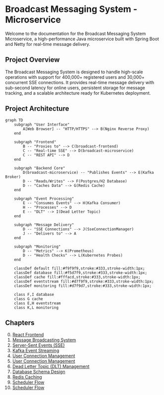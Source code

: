 # Broadcast Messaging System - Microservice

Welcome to the documentation for the Broadcast Messaging System Microservice, a high-performance Java microservice built with Spring Boot and Netty for real-time message delivery.

## Project Overview

The Broadcast Messaging System is designed to handle high-scale operations with support for 400,000+ registered users and 30,000+ concurrent SSE connections. It provides real-time message delivery with sub-second latency for online users, persistent storage for message tracking, and a scalable architecture ready for Kubernetes deployment.

## Project Architecture

```mermaid
graph TD
    subgraph "User Interface"
        A[Web Browser] -- "HTTP/HTTPS" --> B(Nginx Reverse Proxy)
    end

    subgraph "Frontend"
        B -- "Proxies to" --> C(broadcast-frontend)
        C -- "Real-time SSE" --> D(broadcast-microservice)
        C -- "REST API" --> D
    end

    subgraph "Backend Core"
        D(broadcast-microservice) -- "Publishes Events" --> E(Kafka Broker)
        D -- "Reads/Writes" --> F(Postgres/H2 Database)
        D -- "Caches Data" --> G(Redis Cache)
    end

    subgraph "Event Processing"
        E -- "Consumes Events" --> H(Kafka Consumer)
        H -- "Processes" --> D
        E -- "DLT" --> I(Dead Letter Topic)
    end

    subgraph "Message Delivery"
        D -- "SSE Connections" --> J(SseConnectionManager)
        J -- "Delivers to" --> A
    end

    subgraph "Monitoring"
        D -- "Metrics" --> K(Prometheus)
        D -- "Health Checks" --> L(Kubernetes Probes)
    end

    classDef default fill:#f9f9f9,stroke:#333,stroke-width:1px;
    classDef database fill:#f5d7f9,stroke:#333,stroke-width:1px;
    classDef cache fill:#fffacd,stroke:#333,stroke-width:1px;
    classDef eventstream fill:#d7f9f9,stroke:#333,stroke-width:1px;
    classDef monitoring fill:#d7f9d7,stroke:#333,stroke-width:1px;

    class F,I database
    class G cache
    class E,H eventstream
    class K,L monitoring
```

## Chapters

0. [React Frontend](00_react_frontend.md)
1. [Message Broadcasting System](01_message_broadcasting_system.md)
2. [Server-Sent Events (SSE)](02_server_sent_events.md)
3. [Kafka Event Streaming](03_kafka_event_streaming.md)
4. [User Connection Management](04_user_connection_management1.md)
5. [User Connection Management](04_user_connection_management2.md)
6. [Dead Letter Topic (DLT) Management](05_dlt_management.md)
7. [Database Schema Design](06_database_schema_design.md)
8. [Redis Caching](06_redis_caching.md)
9. [Scheduler Flow](07_scheduler_flow1.md)
10. [Scheduler Flow](07_scheduler_flow2.md)
